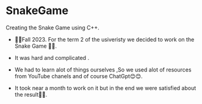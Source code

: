 # SnakeGame
Creating the Snake Game using C++.

- 🍂🍂Fall 2023. For the term 2 of the usiveristy we decided to work on the Snake Game 🐍🐍.

- It was hard and complicated .

- We had to learn alot of things ourselves ,So we used alot of resources from YouTube chanels and of course ChatGpt😊😊.

- It took near a month to work on it but in the end we were satisfied about the result💪💪.
 